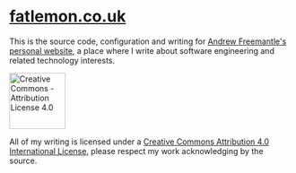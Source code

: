 # [fatlemon.co.uk](https://www.fatlemon.co.uk)

This is the source code, configuration and writing for [Andrew Freemantle's personal website](https://www.fatlemon.co.uk), a place where I write about software engineering and related technology interests.

<a href="http://creativecommons.org/licenses/by/4.0/">
	<img src="https://mirrors.creativecommons.org/presskit/buttons/88x31/png/by.png" alt="Creative Commons - Attribution License 4.0" style="width:100px">
</a>

All of my writing is licensed under a <a href="http://creativecommons.org/licenses/by/4.0/">Creative Commons Attribution 4.0 International License</a>, please respect my work acknowledging by the source.